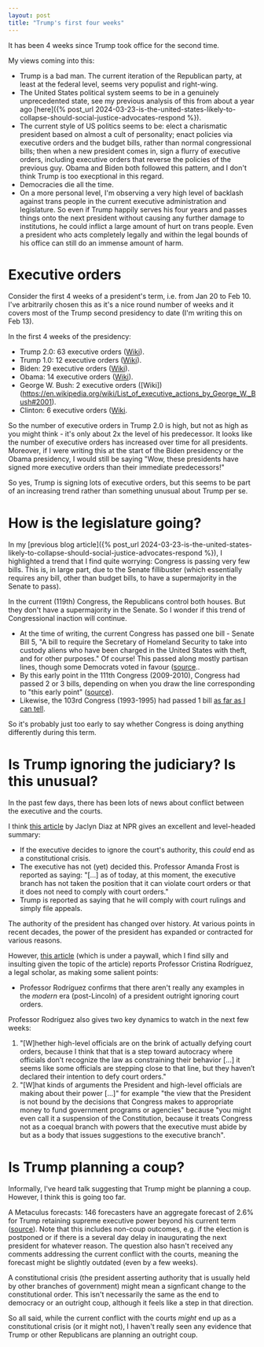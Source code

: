 ```yaml
---
layout: post
title: "Trump's first four weeks"
---
```


It has been 4 weeks since Trump took office for the second time.

My views coming into this:
- Trump is a bad man. The current iteration of the Republican party, at least at the federal level, seems very populist and right-wing.
- The United States political system seems to be in a genuinely unprecedented state, see my previous analysis of this from about a year ago [here]({% post_url 2024-03-23-is-the-united-states-likely-to-collapse-should-social-justice-advocates-respond %}).
- The current style of US politics seems to be: elect a charismatic president based on almost a cult of personality; enact policies via executive orders and the budget bills, rather than normal congressional bills; then when a new president comes in, sign a flurry of executive orders, including executive orders that reverse the policies of the previous guy. Obama and Biden both followed this pattern, and I don't think Trump is too execptional in this regard.
- Democracies die all the time.
- On a more personal level, I'm observing a very high level of backlash against trans people in the current executive administration and legislature. So even if Trump happily serves his four years and passes things onto the next president without causing any further damage to institutions, he could inflict a large amount of hurt on trans people. Even a president who acts completely legally and within the legal bounds of his office can still do an immense amount of harm.

# Executive orders

Consider the first 4 weeks of a president's term, i.e. from Jan 20 to Feb 10. I've arbitrarily chosen this as it's a nice round number of weeks and it covers most of the Trump second presidency to date (I'm writing this on Feb 13).

In the first 4 weeks of the presidency:
- Trump 2.0: 63 executive orders ([Wiki](https://en.wikipedia.org/wiki/List_of_executive_orders_in_the_second_presidency_of_Donald_Trump)).
- Trump 1.0: 12 executive orders ([Wiki](https://en.wikipedia.org/wiki/List_of_executive_orders_in_the_first_presidency_of_Donald_Trump)).
- Biden: 29 executive orders ([Wiki](https://en.wikipedia.org/wiki/List_of_executive_actions_by_Joe_Biden#Executive_orders)).
- Obama: 14 executive orders ([Wiki](https://en.wikipedia.org/wiki/List_of_executive_actions_by_Barack_Obama#2009)).
- George W. Bush: 2 executive orders ([Wiki])(https://en.wikipedia.org/wiki/List_of_executive_actions_by_George_W._Bush#2001).
- Clinton: 6 executive orders ([Wiki](https://en.wikipedia.org/wiki/List_of_executive_actions_by_Bill_Clinton#Executive_orders).

So the number of executive orders in Trump 2.0 is high, but not as high as you might think - it's only about 2x the level of his predecessor. It looks like the number of executive orders has increased over time for all presidents. Moreover, if I were writing this at the start of the Biden presidency or the Obama presidency, I would still be saying "Wow, these presidents have signed more executive orders than their immediate predecessors!"

So yes, Trump is signing lots of executive orders, but this seems to be part of an increasing trend rather than something unusual about Trump per se.

# How is the legislature going?

In my [previous blog article]({% post_url 2024-03-23-is-the-united-states-likely-to-collapse-should-social-justice-advocates-respond %}), I highlighted a trend that I find quite worrying: Congress is passing very few bills. This is, in large part, due to the Senate fillibuster (which essentially requires any bill, other than budget bills, to have a supermajority in the Senate to pass).

In the current (119th) Congress, the Republicans control both houses. But they don't have a supermajority in the Senate. So I wonder if this trend of Congressional inaction will continue.

- At the time of writing, the current Congress has passed one bill - Senate Bill 5, "A bill to require the Secretary of Homeland Security to take into custody aliens who have been charged in the United States with theft, and for other purposes." Of course! This passed along mostly partisan lines, though some Democrats voted in favour ([source](https://legiscan.com/US/rollcall/SB5/id/1473443)..
- By this early point in the 111th Congress (2009-2010), Congress had passed 2 or 3 bills, depending on when you draw the line corresponding to "this early point" ([source](https://legiscan.com/US/legislation/2009?sort=asc&order=Last+Action&status=passed&type=bill)).
- Likewise, the 103rd Congress (1993-1995) had passed 1 bill [as far as I can tell](https://www.congress.gov/public-laws/103rd-congress).

So it's probably just too early to say whether Congress is doing anything differently during this term.

# Is Trump ignoring the judiciary? Is this unusual?

In the past few days, there has been lots of news about conflict between the executive and the courts.

I think [this article](https://www.npr.org/2025/02/12/nx-s1-5293132/trump-vance-constitutional-crisis-court-rulings) by Jaclyn Diaz at NPR gives an excellent and level-headed summary:
- If the executive decides to ignore the court's authority, this *could* end as a constitutional crisis.
- The executive has not (yet) decided this. Professor Amanda Frost is reported as saying: "[...] as of today, at this moment, the executive branch has not taken the position that it can violate court orders or that it does not need to comply with court orders."
- Trump is reported as saying that he will comply with court rulings and simply file appeals.

The authority of the president has changed over history. At various points in recent decades, the power of the president has expanded or contracted for various reasons.

However, [this article](https://www.newyorker.com/news/q-and-a/what-happens-if-trump-defies-the-courts) (which is under a paywall, which I find silly and insulting given the topic of the article) reports Professor  Cristina Rodríguez, a legal scholar, as making some salient points:
- Professor Rodríguez confirms that there aren't really any examples in the *modern* era (post-Lincoln) of a president outright ignoring court orders.

Professor Rodríguez also gives two key dynamics to watch in the next few weeks:

1. "[W]hether high-level officials are on the brink of actually defying court orders, because I think that that is a step toward autocracy where officials don’t recognize the law as constraining their behavior [...] it seems like some officials are stepping close to that line, but they haven’t declared their intention to defy court orders."
2. "[W]hat kinds of arguments the President and high-level officials are making about their power [...]" for example "the view that the President is not bound by the decisions that Congress makes to appropriate money to fund government programs or agencies" because "you might even call it a suspension of the Constitution, because it treats Congress not as a coequal branch with powers that the executive must abide by but as a body that issues suggestions to the executive branch".

# Is Trump planning a coup?

Informally, I've heard talk suggesting that Trump might be planning a coup. However, I think this is going too far.

A Metaculus forecasts: 146 forecasters have an aggregate forecast of 2.6% for Trump retaining supreme executive power beyond his current term ([source](https://www.metaculus.com/questions/20406/trump-in-power-beyond-2028/)). Note that this includes non-coup outcomes, e.g. if the election is postponed or if there is a several day delay in inaugurating the next president for whatever reason. The question also hasn't received any comments addressing the current conflict with the courts, meaning the forecast might be slightly outdated (even by a few weeks).

A constitutional crisis (the president asserting authority that is usually held by other branches of government) might mean a signficant change to the constitutional order. This isn't necessarily the same as the end to democracy or an outright coup, although it feels like a step in that direction.

So all said, while the current conflict with the courts *might* end up as a constitutional crisis (or it might not), I haven't really seen any evidence that Trump or other Republicans are planning an outright coup.
